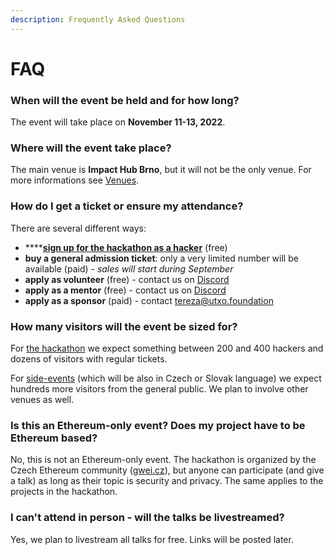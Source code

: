 ```yaml
---
description: Frequently Asked Questions
---
```


# FAQ

### When will the event be held and for how long?

The event will take place on **November 11-13, 2022**.

### Where will the event take place?

The main venue is **Impact Hub Brno**, but it will not be the only venue. For more informations see [Venues](venues.md).

### How do I get a ticket or ensure my attendance?

There are several different ways:

* ****[**sign up for the hackathon as a hacker**](https://cryptpad.fr/form/#/2/form/view/JFQ+WOryuHqPJAna0BOoLka3Lh+JPGrPSm4SWWFYYx0/) (free)&#x20;
* **buy a general admission ticket**: only a very limited number will be available (paid) - _sales will start during September_
* **apply as volunteer** (free) - contact us on [Discord](https://discord.com/invite/qTCka7qtPZ)
* **apply as a mentor** (free) - contact us on [Discord](https://discord.com/invite/qTCka7qtPZ)
* **apply as a sponsor** (paid) - contact [tereza@utxo.foundation](mailto:tereza@utxo.foundation)

### How many visitors will the event be sized for?

For [the hackathon](hackathon.md) we expect something between 200 and 400 hackers and dozens of visitors with regular tickets.&#x20;

For [side-events](side-events.md) (which will be also in Czech or Slovak language) we expect hundreds more visitors from the general public. We plan to involve other venues as well.

### Is this an Ethereum-only event? Does my project have to be Ethereum based?

No, this is not an Ethereum-only event. The hackathon is organized by the Czech Ethereum community ([gwei.cz](https://gwei.cz)), but anyone can participate (and give a talk) as long as their topic is security and privacy. The same applies to the projects in the hackathon.

### I can't attend in person - will the talks be livestreamed?

Yes, we plan to livestream all talks for free. Links will be posted later.

